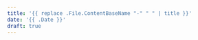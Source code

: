 ```yaml
---
title: '{{ replace .File.ContentBaseName "-" " " | title }}'
date: '{{ .Date }}'
draft: true
---
```


